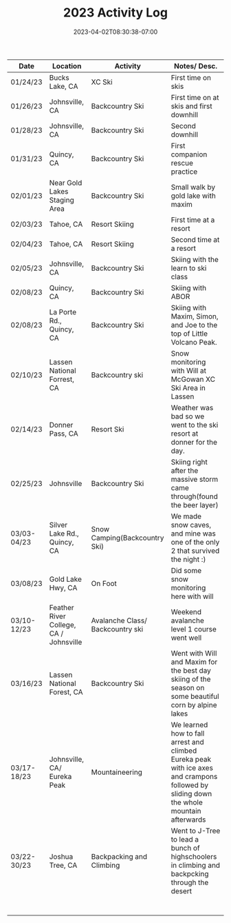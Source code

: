 ﻿---
title: "2023 Activity Log"
date: 2023-04-02T08:30:38-07:00
---

| Date  | Location  | Activity  |  Notes/ Desc. |
|---|---|---|---|
| 01/24/23  | Bucks Lake, CA  | XC Ski  | First time on skis  |
| 01/26/23  | Johnsville, CA  | Backcountry Ski  | First time on at skis and first downhill  |
| 01/28/23  | Johnsville, CA  |  Backcountry Ski | Second downhill |
| 01/31/23  | Quincy, CA  | Backcountry Ski  | First companion rescue practice  |
| 02/01/23  | Near Gold Lakes Staging Area  | Backcountry Ski  | Small walk by gold lake with maxim  |
| 02/03/23  | Tahoe, CA  | Resort Skiing  | First time at a resort  |
| 02/04/23  | Tahoe, CA  | Resort Skiing  | Second time at a resort  |
|  02/05/23 |  Johnsville, CA | Backcountry Ski  | Skiing with the learn to ski class  |
|  02/08/23 | Quincy, CA  | Backcountry Ski  |  Skiing with ABOR |
|  02/08/23 | La Porte Rd., Quincy, CA  | Backcountry Ski  | Skiing with Maxim, Simon, and Joe to the top of Little Volcano Peak.  |
| 02/10/23  | Lassen National Forrest, CA  | Backcountry ski  |  Snow monitoring with Will at McGowan XC Ski Area in Lassen |
| 	02/14/23| 	Donner Pass, CA|	Resort Ski  |		Weather was bad so we went to the ski resort at donner for the day.|
| 	02/25/23| Johnsville	|	Backcountry Ski  |		Skiing right after the massive storm came through(found the beer layer) |
| 	03/03-04/23| Silver Lake Rd., Quincy, CA|	Snow Camping(Backcountry Ski)  |		We made snow caves, and mine was one of the only 2 that survived the night :)|
| 	03/08/23| 	Gold Lake Hwy, CA |	 On Foot |	Did some snow monitoring here with will	|
| 	03/10-12/23|Feather River College, CA / Johnsville 	|	Avalanche Class/ Backcountry ski  |	Weekend avalanche level 1 course went well	|
| 03/16/23	| 	Lassen National Forest, CA|	Backcountry Ski  |	Went with Will and Maxim for the best day skiing of the season on some beautiful corn by alpine lakes	|
| 	03/17-18/23|Johnsville, CA/ Eureka Peak 	|	 Mountaineering |		We learned how to fall arrest and climbed Eureka peak with ice axes and crampons followed by sliding down the whole mountain afterwards|
| 03/22-30/23	| 	Joshua Tree, CA|	Backpacking and Climbing  |		Went to J-Tree to lead a bunch of highschoolers in climbing and backpcking through the desert|
| 	| 	|	  |		|
| 	| 	|	  |		|
| 	| 	|	  |		|
| 	| 	|	  |		|
| 	| 	|	  |		|
| 	| 	|	  |		|
| 	| 	|	  |		|
